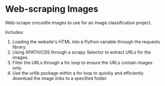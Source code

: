 # Web-scraping Images
Web-scrape crocodile images to use for an image classification project.

Includes:

1) Loading the website's HTML into a Python variable through the requests library.
2) Using XPATH/CSS through a scrapy Selector to extract URLs for the images.
3) Filter the URLs through a for loop to ensure the URLs contain images only.
4) Use the urllib package within a for loop to quickly and efficiently download the image links to a specified folder.
